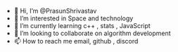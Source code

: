 - 👋 Hi, I’m @PrasunShrivastav
- 👀 I’m interested in Space and technology
- 🌱 I’m currently learning c++ , stats ,             JavaScript
- 💞️ I’m looking to collaborate on algorithm development
- 📫 How to reach me email, github , discord

<!---
PrasunShrivastav/PrasunShrivastav is a ✨ special ✨ repository because its `README.md` (this file) appears on your GitHub profile.
You can click the Preview link to take a look at your changes.
--->

